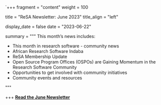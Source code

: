 `+++ 
fragment = "content" 
weight = 100

title = "ReSA Newsletter: June 2023" 
title_align = "left"

display_date = false 
date = "2023-06-22"

summary = """ 
This month’s news includes:

* This month in research software - community news
* African Research Software Indaba
* ReSA Membership Update
* Open Source Program Offices (OSPOs) are Gaining Momentum in the Research Software Community 
* Opportunities to get involved with community initiatives
* Community events and resources

"""

+++
**[Read the June Newsletter](https://preview.mailerlite.io/preview/778129/emails/114275246610056442/)**
